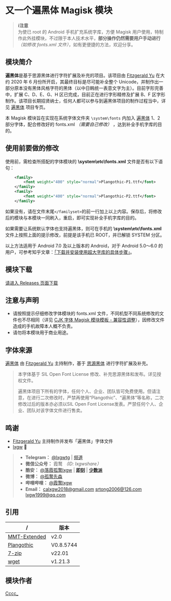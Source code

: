 # 又一个遍黑体 Magisk 模块

> **ℹ️注意**  
> 为使已 root 的 Android 手机扩充系统字库，方便 Magisk 用户使用，特制作此外挂模块，不过限于本人技术水平，**部分操作仍然需要用户手动进行** *（如修改 fonts.xml 文件）*，如有更便捷的方法，欢迎分享。

## 模块简介

**遍黑体**是基于思源黑体进行字符扩展及补充的项目。该项目由 [Fitzgerald Yu](https://github.com/Fitzgerald-Porthmouth-Koenigsegg) 在大约 2020 年 6 月份所开启，其最终目标是尽可能补全整个 Unicode，并制作出一部分原本没有黑体风格字符的黑体（以中日韩统一表意文字为主）。目前字形完善中，扩展 C、D、E、G、H 区已完成，目前正在进行字形精修及扩展 B、F 区字形制作。该项目长期招贤纳士，任何人都可以参与到遍黑体项目的制作过程当中，详见 [遍黑体](https://github.com/Fitzgerald-Porthmouth-Koenigsegg/Plangothic) 项目专页。

本 Magisk 模块旨在实现在系统字体文件夹 `\system\fonts` 内加入 [遍黑体](https://github.com/Fitzgerald-Porthmouth-Koenigsegg/Plangothic/) 1、2 部分字体，配合修改好的 fonts.xml *（需要自己修改）* ，达到补全手机字库的目的。

## 使用前要做的修改

使用前，需检查所搭配的字体模块的 **\system\etc\fonts.xml** 文件是否有以下语句：

```xml
    <family>
        <font weight="400" style="normal">Plangothic-P1.ttf</font>
    </family>
    <family>
        <font weight="400" style="normal">Plangothic-P2.ttf</font>
    </family>
```

如果没有，请在文件末尾`</familyset>`的前一行加上以上内容。保存后，将修改后的模块与本模块一同刷入，重启，即可实现补全手机字库的目的。

如果需要让系统默认字体也支持遍黑体，则可在手机的 **\system\etc\fonts.xml** 文件上按照上面的提示修改，前提是该手机已 ROOT，并已解锁 SYSTEM 分区。

以上方法适用于 Android 7.0 及以上版本的 Android，对于 Android 5.0～6.0 的用户，可参考知乎文章：[「下载并安装使用超大字库的具体步骤」](https://zhuanlan.zhihu.com/p/26524450)。

## 模块下载

[请进入 Releases 页面下载](https://github.com/Cccc-owo/Another-Plangothic-magisk-module/releases)

## 注意与声明

- 请按照提示仔细修改字体模块的 fonts.xml 文件，不同机型不同系统修改的文件也不尽相同（详见 [CJK 字体 Magisk 模块模板 - 兼容性调整](https://github.com/lxgw/advanced-cjk-font-magisk-module-template#%E5%85%BC%E5%AE%B9%E6%80%A7%E8%B0%83%E6%95%B4-%E4%BB%85%E4%BE%9B%E5%8F%82%E8%80%83)），因修改文件造成的手机故障本人概不负责。
- 请勿将本模块用于商业用途。

## 字体来源

[遍黑体](https://github.com/Fitzgerald-Porthmouth-Koenigsegg/Plangothic) 由 [Fitzgerald Yu](https://github.com/Fitzgerald-Porthmouth-Koenigsegg) 主持制作，基于 [思源黑体](https://github.com/adobe-fonts/source-han-sans) 进行字符扩展及补充。

> 本字体基于 SIL Open Font License 修改、补充思源黑体和发布。详见授权文件。
>
> 遍黑体项目下所有的字体，任何个人、企业、团队皆可免费使用。但请注意，在进行二次修改时，严禁再使用“Plangothic”、“遍黑体”等名称，二次修改过后的版本亦必须以SIL Open Font License发表。严禁任何个人、企业、团队对该字体文件进行售卖。

## 鸣谢

- [Fitzgerald Yu](https://github.com/Fitzgerald-Porthmouth-Koenigsegg) 主持制作并发布「遍黑体」字体文件
- [lxgw](https://github.com/lxgw) 🔽

> - **Telegram：** [@lxgwtg](https://t.me/lxgwtg) | [频道](https://t.me/lxgwandroidfont)
> - **微信公众号：** 霞鹜 *（ID: lxgwshare）*
> - **酷安：** [@落霞孤鹜lxgw](https://www.coolapk.com/u/633884) | [**即刻**](https://m.okjike.com/users/2e826735-48e6-46c5-b0c2-278cb1853b54?ref=PROFILE_CARD&source=user_card&s=eyJ1IjoiNWVlMzkwZGRkNWNhNTgwMDE3NjljZjFiIiwiZCI6MX0%3D&utm_source=create_card) | [**少数派**](https://sspai.com/u/ng008g7q)
> - **微博：** [@孤鹜先森](https://weibo.com/6624339726)
> - **哔哩哔哩：** [@霞鹜lxgw](https://space.bilibili.com/3461565661579301)
> - **Email：** calxgw2018@gmail.com srtong2006@126.com lxgw1999@qq.com

## 引用

|/|版本|
|-|-|
|[MMT-Extended](https://github.com/Zackptg5/MMT-Extended)|v2.0|
|[Plangothic](https://github.com/Fitzgerald-Porthmouth-Koenigsegg/Plangothic)|V0.8.5744|
|[7-zip](https://7-zip.org/)|v22.01|
|[wget](https://eternallybored.org/misc/wget/)|v1.21.3|

## 模块作者

[Cccc_](https://github.com/Cccc-owo)

